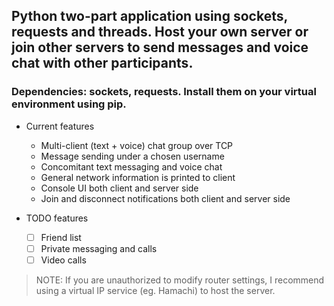 ## Python two-part application using sockets, requests and threads. Host your own server or join other servers to send messages and voice chat with other participants.

### Dependencies: sockets, requests. Install them on your virtual environment using pip.

- Current features
   - Multi-client (text + voice) chat group over TCP
   - Message sending under a chosen username
   - Concomitant text messaging and voice chat
   - General network information is printed to client
   - Console UI both client and server side
   - Join and disconnect notifications both client and server side

- TODO features
   - [ ] Friend list
   - [ ] Private messaging and calls
   - [ ] Video calls

> NOTE: If you are unauthorized to modify router settings, I recommend using a virtual IP service (eg. Hamachi) to host the server.
